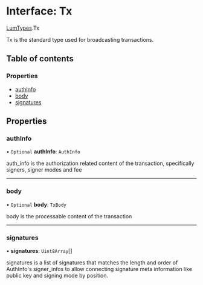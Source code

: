 # Interface: Tx

[LumTypes](../modules/LumTypes.md).Tx

Tx is the standard type used for broadcasting transactions.

## Table of contents

### Properties

- [authInfo](LumTypes.Tx.md#authinfo)
- [body](LumTypes.Tx.md#body)
- [signatures](LumTypes.Tx.md#signatures)

## Properties

### authInfo

• `Optional` **authInfo**: `AuthInfo`

auth_info is the authorization related content of the transaction,
specifically signers, signer modes and fee

___

### body

• `Optional` **body**: `TxBody`

body is the processable content of the transaction

___

### signatures

• **signatures**: `Uint8Array`[]

signatures is a list of signatures that matches the length and order of
AuthInfo's signer_infos to allow connecting signature meta information like
public key and signing mode by position.
